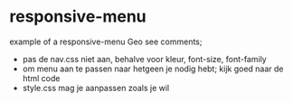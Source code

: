 # responsive-menu
example of a responsive-menu
Geo
see comments;

- pas de nav.css niet aan, behalve voor kleur, font-size, font-family
- om menu aan te passen naar hetgeen je nodig hebt; kijk goed naar de html code
- style.css mag je aanpassen zoals je wil